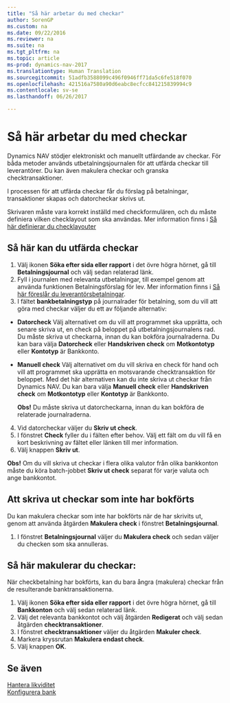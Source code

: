 ```yaml
---
title: "Så här arbetar du med checkar"
author: SorenGP
ms.custom: na
ms.date: 09/22/2016
ms.reviewer: na
ms.suite: na
ms.tgt_pltfrm: na
ms.topic: article
ms-prod: dynamics-nav-2017
ms.translationtype: Human Translation
ms.sourcegitcommit: 51adfb3588099c496f0946ff71da5c6fe518f070
ms.openlocfilehash: 421516a7580a90d6eabc8ecfcc841215839994c9
ms.contentlocale: sv-se
ms.lasthandoff: 06/26/2017

---
```


# <a name="how-to-work-with-checks"></a>Så här arbetar du med checkar
Dynamics NAV stödjer elektroniskt och manuellt utfärdande av checkar. För båda metoder används utbetalningsjournalen för att utfärda checkar till leverantörer. Du kan även makulera checkar och granska checktransaktioner.

I processen för att utfärda checkar får du förslag på betalningar, transaktioner skapas och datorcheckar skrivs ut.

Skrivaren måste vara korrekt inställd med checkformulären, och du måste definiera vilken checklayout som ska användas. Mer information finns i [Så här definierar du checklayouter](finance-setup-how-define-check-layouts.md)

## <a name="to-issue-checks"></a>Så här kan du utfärda checkar
1. Välj ikonen **Söka efter sida eller rapport** i det övre högra hörnet, gå till **Betalningsjournal** och välj sedan relaterad länk.
2. Fyll i journalen med relevanta utbetalningar, till exempel genom att använda funktionen Betalningsförslag för lev. Mer information finns i [Så här föreslår du leverantörsbetalningar](payables-how-suggest-vendor-payments.md).
3. I fältet **bankbetalningstyp** på journalrader för betalning, som du vill att göra med checkar väljer du ett av följande alternativ:

 - **Datorcheck** Välj alternativet om du vill att programmet ska upprätta, och senare skriva ut, en check på beloppet på utbetalningsjournalens rad. Du måste skriva ut checkarna, innan du kan bokföra journalraderna. Du kan bara välja **Datorcheck** eller **Handskriven check** om **Motkontotyp** eller **Kontotyp** är Bankkonto.

 - **Manuell check** Välj alternativet om du vill skriva en check för hand och vill att programmet ska upprätta en motsvarande checktransaktion för beloppet. Med det här alternativen kan du inte skriva ut checkar från Dynamics NAV. Du kan bara välja **Manuell check** eller **Handskriven check** om **Motkontotyp** eller **Kontotyp** är Bankkonto.

    **Obs!** Du måste skriva ut datorcheckarna, innan du kan bokföra de relaterade journalraderna.
4. Vid datorcheckar väljer du **Skriv ut check**.
5. I fönstret **Check** fyller du i fälten efter behov. Välj ett fält om du vill få en kort beskrivning av fältet eller länken till mer information.
6. Välj knappen **Skriv ut**.

**Obs!** Om du vill skriva ut checkar i flera olika valutor från olika bankkonton måste du köra batch-jobbet **Skriv ut check** separat för varje valuta och ange bankkontot.

## <a name="to-cancel-printed-checks-that-are-not-posted"></a>Att skriva ut checkar som inte har bokförts
Du kan makulera checkar som inte har bokförts när de har skrivits ut, genom att använda åtgärden **Makulera check** i fönstret **Betalningsjournal**.
1. I fönstret **Betalningsjournal** väljer du **Makulera check** och sedan väljer du checken som ska annulleras.

## <a name="to-void-checks"></a>Så här makulerar du checkar:
När checkbetalning har bokförts, kan du bara ångra (makulera) checkar från de resulterande banktransaktionerna.

1. Välj ikonen **Söka efter sida eller rapport** i det övre högra hörnet, gå till **Bankkonton** och välj sedan relaterad länk.
2. Välj det relevanta bankkontot och välj åtgärden **Redigerat** och välj sedan åtgärden **checktransaktioner**.
3. I fönstret **checktransaktioner** väljer du åtgärden **Makuler check**.
4. Markera kryssrutan **Makulera endast check**.
5. Välj knappen **OK**.

## <a name="see-also"></a>Se även
[Hantera likviditet](payables-manage-payables.md)  
[Konfigurera bank](bank-setup-banking.md)  

